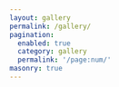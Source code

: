 ```yaml
---
layout: gallery
permalink: /gallery/
pagination:
  enabled: true
  category: gallery
  permalink: '/page:num/'
masonry: true
---
```


